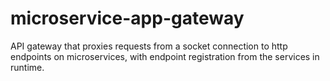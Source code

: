 # microservice-app-gateway
API gateway that proxies requests from a socket connection to http endpoints on microservices, with endpoint registration from the services in runtime.
